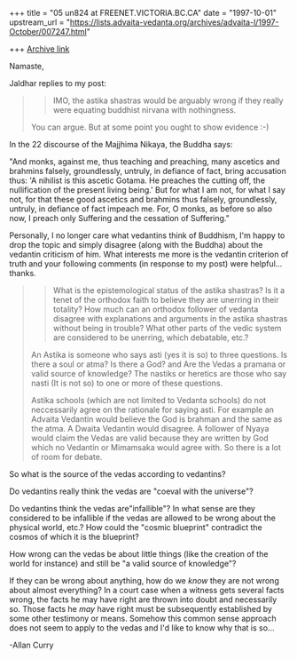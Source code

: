 +++
title = "05 un824 at FREENET.VICTORIA.BC.CA"
date = "1997-10-01"
upstream_url = "https://lists.advaita-vedanta.org/archives/advaita-l/1997-October/007247.html"

+++
[Archive link](https://lists.advaita-vedanta.org/archives/advaita-l/1997-October/007247.html)

Namaste,

Jaldhar replies to my post:

>>
>> IMO, the astika shastras would be arguably wrong if they really were
>> equating buddhist nirvana with nothingness.
>
>You can argue.  But at some point you ought to show evidence :-)
>

In the 22 discourse of the Majjhima Nikaya, the Buddha says:

"And monks, against me, thus teaching and preaching, many ascetics and
brahmins falsely, groundlessly, untruly, in defiance of fact, bring
accusation thus: 'A nihilist is this ascetic Gotama. He preaches the
cutting off, the nullification of the present living being.' But for what I
am not, for what I say not, for that these good ascetics and brahmins thus
falsely, groundlessly, untruly, in defiance of fact impeach me. For, O
monks, as before so also now, I preach only Suffering and the cessation of
Suffering."

Personally, I no longer care what vedantins think of Buddhism, I'm happy to
drop the topic and simply disagree (along with the Buddha) about the
vedantin criticism of him. What interests me more is the vedantin criterion
of truth and your following comments (in response to my post) were
helpful... thanks.

>> What is the epistemological status of the astika shastras?
>> Is it a tenet of the orthodox faith to believe they are unerring
>> in their totality? How much can an orthodox follower of vedanta
>> disagree with explanations and arguments in the astika shastras
>> without being in trouble? What other parts of the vedic system
>> are considered to be unerring, which debatable, etc.?
>>
>
>An Astika is someone who says asti (yes it is so) to three questions.  Is
>there a soul or atma?  Is there a God?  and Are the Vedas a pramana
>or valid source of knowledge?  The nastiks or heretics are those who say
>nasti (It is not so) to one or more of these questions.
>
>Astika schools (which are not limited to Vedanta schools) do not
>neccessarily agree on the rationale for saying asti.  For example an
>Advaita Vedantin would believe the  God is brahman and the same as the
>atma.  A Dwaita Vedantin would disagree.  A follower of Nyaya would claim
>the Vedas are valid because they are written by God which no Vedantin or
>Mimamsaka would agree with.  So there is a lot of room for debate.
>

So what is the source of the vedas according to vedantins?

Do vedantins really think the vedas are "coeval with the universe"?

Do vedantins think the vedas are"infallible"? In what sense are they
considered to be infallible if the vedas are allowed to be wrong about the
physical world, etc.?  How could the "cosmic blueprint" contradict the cosmos
of which it is the blueprint?

How wrong can the vedas be about little things (like the creation
of the world for instance) and still be "a valid source of knowledge"?

If they can be wrong about anything, how do we *know* they are not wrong
about almost everything? In a court case when a witness gets several facts
wrong, the facts he may have right are thrown into doubt and necessarily
so. Those facts he *may* have right must be subsequently established by some
other testimony or means. Somehow this common sense approach does not seem
to apply to the vedas and I'd like to know why that is so...

-Allan Curry

